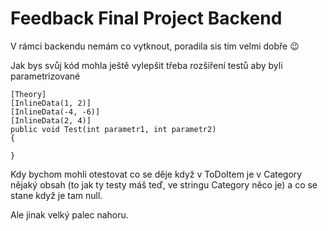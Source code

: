 # Feedback Final Project Backend

V rámci backendu nemám co vytknout, poradila sis tím velmi dobře :wink:

Jak bys svůj kód mohla ještě vylepšit třeba rozšíření testů aby byli parametrizované

```
[Theory]
[InlineData(1, 2)]
[InlineData(-4, -6)]
[InlineData(2, 4)]
public void Test(int parametr1, int parametr2)
{
    
}
```

Kdy bychom mohli otestovat co se děje když v ToDoItem je v Category nějaký obsah (to jak ty testy máš teď, ve stringu Category něco je) a co se stane když je tam null.

Ale jinak velký palec nahoru.

